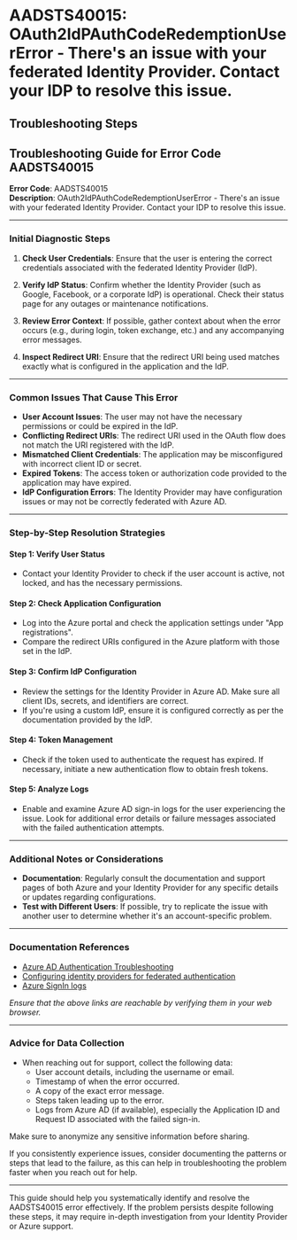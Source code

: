 
# AADSTS40015: OAuth2IdPAuthCodeRedemptionUserError - There's an issue with your federated Identity Provider. Contact your IDP to resolve this issue.


## Troubleshooting Steps
## Troubleshooting Guide for Error Code AADSTS40015

**Error Code**: AADSTS40015  
**Description**: OAuth2IdPAuthCodeRedemptionUserError - There's an issue with your federated Identity Provider. Contact your IDP to resolve this issue.

---

### Initial Diagnostic Steps
1. **Check User Credentials**: Ensure that the user is entering the correct credentials associated with the federated Identity Provider (IdP).
   
2. **Verify IdP Status**: Confirm whether the Identity Provider (such as Google, Facebook, or a corporate IdP) is operational. Check their status page for any outages or maintenance notifications.

3. **Review Error Context**: If possible, gather context about when the error occurs (e.g., during login, token exchange, etc.) and any accompanying error messages.

4. **Inspect Redirect URI**: Ensure that the redirect URI being used matches exactly what is configured in the application and the IdP.

---

### Common Issues That Cause This Error
- **User Account Issues**: The user may not have the necessary permissions or could be expired in the IdP.
- **Conflicting Redirect URIs**: The redirect URI used in the OAuth flow does not match the URI registered with the IdP.
- **Mismatched Client Credentials**: The application may be misconfigured with incorrect client ID or secret.
- **Expired Tokens**: The access token or authorization code provided to the application may have expired.
- **IdP Configuration Errors**: The Identity Provider may have configuration issues or may not be correctly federated with Azure AD.

---

### Step-by-Step Resolution Strategies

#### Step 1: Verify User Status
- Contact your Identity Provider to check if the user account is active, not locked, and has the necessary permissions.

#### Step 2: Check Application Configuration
- Log into the Azure portal and check the application settings under "App registrations".
- Compare the redirect URIs configured in the Azure platform with those set in the IdP.

#### Step 3: Confirm IdP Configuration
- Review the settings for the Identity Provider in Azure AD. Make sure all client IDs, secrets, and identifiers are correct.
- If you're using a custom IdP, ensure it is configured correctly as per the documentation provided by the IdP.

#### Step 4: Token Management
- Check if the token used to authenticate the request has expired. If necessary, initiate a new authentication flow to obtain fresh tokens.

#### Step 5: Analyze Logs
- Enable and examine Azure AD sign-in logs for the user experiencing the issue. Look for additional error details or failure messages associated with the failed authentication attempts.

---

### Additional Notes or Considerations
- **Documentation**: Regularly consult the documentation and support pages of both Azure and your Identity Provider for any specific details or updates regarding configurations.
- **Test with Different Users**: If possible, try to replicate the issue with another user to determine whether it's an account-specific problem.

---

### Documentation References
- [Azure AD Authentication Troubleshooting](https://docs.microsoft.com/en-us/azure/active-directory/develop/authentication-scenarios)
- [Configuring identity providers for federated authentication](https://docs.microsoft.com/en-us/azure/active-directory/develop/identity-provider-configuration)
- [Azure SignIn logs](https://docs.microsoft.com/en-us/azure/active-directory/reports-monitoring/concept-sign-ins)

*Ensure that the above links are reachable by verifying them in your web browser.*

---

### Advice for Data Collection
- When reaching out for support, collect the following data:
  - User account details, including the username or email.
  - Timestamp of when the error occurred.
  - A copy of the exact error message.
  - Steps taken leading up to the error.
  - Logs from Azure AD (if available), especially the Application ID and Request ID associated with the failed sign-in.

Make sure to anonymize any sensitive information before sharing.

If you consistently experience issues, consider documenting the patterns or steps that lead to the failure, as this can help in troubleshooting the problem faster when you reach out for help.

--- 

This guide should help you systematically identify and resolve the AADSTS40015 error effectively. If the problem persists despite following these steps, it may require in-depth investigation from your Identity Provider or Azure support.
